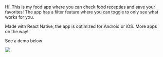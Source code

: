 Hi! This is my food app where you can check food recepties and save your favorites! 
The app has a filter feature where you can toggle to only see what works for you. 

Made with React Native, the app is optimized for Android or iOS. More apps on the way!

See a demo below

![](guessApp(Ready).gif)
